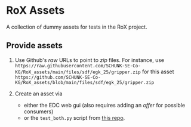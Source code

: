 # RoX Assets

A collection of dummy assets for tests in the RoX project.

## Provide assets
1. Use Github's _raw_ URLs to point to _zip_ files.
    For instance, use `https://raw.githubusercontent.com/SCHUNK-SE-Co-KG/RoX_assets/main/files/sdf/egk_25/gripper.zip` for this asset `https://github.com/SCHUNK-SE-Co-KG/RoX_assets/blob/main/files/sdf/egk_25/gripper.zip`

2. Create an asset via
    - either the EDC web gui (also requires adding an _offer_ for possible consumers)
    - or the `test_both.py` script from [this repo](https://github.com/rox-architecture/rox-poc1-automatica-workflow).
